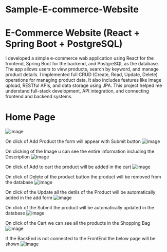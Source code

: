 # Sample-E-commerce-Website
# E-Commerce Website (React + Spring Boot + PostgreSQL)
I developed a simple e-commerce web application using React for the frontend, Spring Boot for the backend, and PostgreSQL as the database. The app allows users to view products, search by keyword, and manage product details. I implemented full CRUD (Create, Read, Update, Delete) operations for managing product data. It also includes features like image upload, RESTful APIs, and data storage using JPA. This project helped me understand full-stack development, API integration, and connecting frontend and backend systems.

# Home Page
![image](https://github.com/user-attachments/assets/8d0516a3-f8e9-422c-89fb-eb1ec05609d7)

On click of Add Product the form will appear with Submit button
![image](https://github.com/user-attachments/assets/73b0837f-8d30-4c1d-8d4b-4c2c65cfc3cd)

On clicking of the Image u can see the entire information including the Description
![image](https://github.com/user-attachments/assets/43a136e2-d4f9-41d2-b4bd-8047f2eeb856)

On click of Add to cart the product will be added in the cart
![image](https://github.com/user-attachments/assets/cedfb384-f7a1-4d76-aa5e-34d8fc47a480)

On click of Delete of the product button the product will be removed from the database
![image](https://github.com/user-attachments/assets/17f5f7f5-10a1-4141-8edc-50d85a3e3506)

On click of the Update all the detils of the Product will be automatically added in the add form
![image](https://github.com/user-attachments/assets/6c6bd93b-28ca-472e-9d51-239b6900b903)

On click of the Submit the product will be automatically updated in the database
![image](https://github.com/user-attachments/assets/2aac4357-f854-4c0e-a77c-d7610079db86)

On click of the Cart we can see all the products in the Shopping Bag
![image](https://github.com/user-attachments/assets/3e80fc2e-8b83-418e-bef4-db9a3093f40a)

If the BackEnd is not connected to the FrontEnd the below page will be shown
![image](https://github.com/user-attachments/assets/6111355b-db5e-4474-958a-43117699aa9f)

